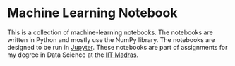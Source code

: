 # Machine Learning Notebook
This is a collection of machine-learning notebooks. The notebooks are written in Python and mostly use the NumPy library. The notebooks are designed to be run in [Jupyter](http://jupyter.org/).
These notebooks are part of assignments for my degree in Data Science at the [IIT Madras](https://study.iitm.ac.in/ds).